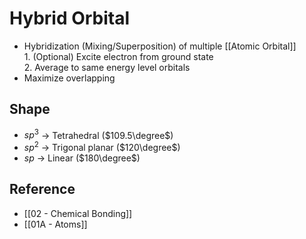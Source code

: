 # Hybrid Orbital

- Hybridization (Mixing/Superposition) of multiple [[Atomic Orbital]]  
        1. (Optional) Excite electron from ground state  
        2. Average to same energy level orbitals
- Maximize overlapping

## Shape

- $sp^3$ → Tetrahedral ($109.5\degree$)
- $sp^2$ → Trigonal planar ($120\degree$)
- $sp$ → Linear ($180\degree$)

## Reference

- [[02 - Chemical Bonding]]
- [[01A - Atoms]]
